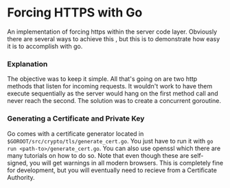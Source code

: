 # Forcing HTTPS with Go
An implementation of forcing https within the server code layer. Obviously there are several ways to achieve this
, but this is to demonstrate how easy it is to accomplish with go.

### Explanation
The objective was to keep it simple. All that's going on are two http methods that listen for incoming requests. It
wouldn't work to have them execute sequentially as the server would hang on the first method call and never reach the
second. The solution was to create a concurrent goroutine.

### Generating a Certificate and Private Key
Go comes with a certificate generator located in `$GOROOT/src/crypto/tls/generate_cert.go`. You just have to run it
with `go run <path-to>/generate_cert.go`. You can also use openssl which there are many tutorials on how to do so. Note
that even though these are self-signed, you will get warnings in all modern browsers. This is completely fine for
development, but you will eventually need to recieve from a Certificate Authority.
